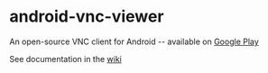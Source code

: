 # android-vnc-viewer

An open-source VNC client for Android -- available on [Google Play](https://play.google.com/store/apps/details?id=android.androidVNC)

See documentation in the [wiki](../../wiki/Documentation)
